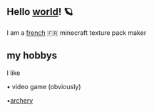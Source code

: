 ## Hello [world](<https://en.wikipedia.org/wiki/World>)! 🪐
I am a [french](<https://en.wikipedia.org/wiki/France>) 🇫🇷 minecraft texture pack maker
## my hobbys
I like

• video game (obviously)

•[archery](<https://en.wikipedia.org/wiki/Archery>)
